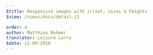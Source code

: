 ```yaml
---
$title: Responsive images with srcset, sizes & heights
$view: /views/docs/detail.j2

order: 4
author: Matthias Rohmer
translator: Leisure Larry
$date: 11-09-2018
---
```

